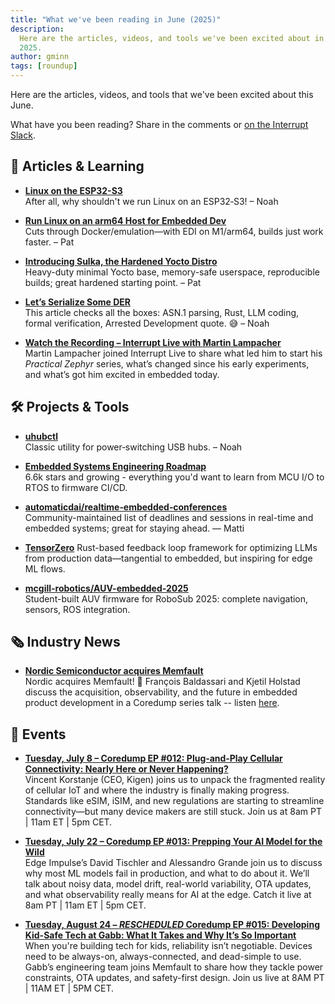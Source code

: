```yaml
---
title: "What we've been reading in June (2025)"
description:
  Here are the articles, videos, and tools we've been excited about in June
  2025.
author: gminn
tags: [roundup]
---
```


<!-- excerpt start -->


Here are the articles, videos, and tools that we've been excited about this
June.

<!-- excerpt end -->

What have you been reading? Share in the comments or
[on the Interrupt Slack](https://interrupt-slack.herokuapp.com/).


## 🧠 Articles & Learning

- [**Linux on the ESP32-S3**](http://wiki.osll.ru/doku.php/etc:users:jcmvbkbc:linux-xtensa:esp32s3)<br>
After all, why shouldn't we run Linux on an ESP32‑S3! – Noah

- [**Run Linux on an arm64 Host for Embedded Dev**](https://www.get-edi.io/Speed-up-Embedded-Development-on-an-arm64-Host/)<br>
Cuts through Docker/emulation—with EDI on M1/arm64, builds just work faster. – Pat

- [**Introducing Sulka, the Hardened Yocto Distro**](https://ejaaskel.dev/introducing-sulka-the-hardened-yocto-distro/)<br>
Heavy-duty minimal Yocto base, memory-safe userspace, reproducible builds; great hardened starting point. – Pat

- [**Let’s Serialize Some DER**](https://alexgaynor.net/2025/jun/20/serialize-some-der/)<br>
This article checks all the boxes: ASN.1 parsing, Rust, LLM coding, formal verification, Arrested Development quote. 😅 – Noah

- [**Watch the Recording – Interrupt Live with Martin Lampacher**](https://www.youtube.com/live/ls_Y45WsTiA)<br>
Martin Lampacher joined Interrupt Live to share what led him to start his *Practical Zephyr* series, what’s changed since his early experiments, and what’s got him excited in embedded today. 

## 🛠 Projects & Tools

- [**uhubctl**](https://github.com/mvp/uhubctl)<br>
Classic utility for power‑switching USB hubs. – Noah

- [**Embedded Systems Engineering Roadmap**](https://github.com/m3y54m/Embedded-Engineering-Roadmap)<br>
6.6k stars and growing - everything you'd want to learn from MCU I/O to RTOS to firmware CI/CD.

- [**automaticdai/realtime‑embedded‑conferences**](https://github.com/automaticdai/realtime-embedded-conferences)  
Community-maintained list of deadlines and sessions in real-time and embedded systems; great for staying ahead. — Matti

- [**TensorZero**](https://github.com/tensorzero/tensorzero)
Rust-based feedback loop framework for optimizing LLMs from production data—tangential to embedded, but inspiring for edge ML flows.

- [**mcgill-robotics/AUV-embedded-2025**](https://github.com/mcgill-robotics/auv-embedded-2025)<br>
Student-built AUV firmware for RoboSub 2025: complete navigation, sensors, ROS integration.

## 🗞 Industry News

- [**Nordic Semiconductor acquires Memfault**](https://www.nordicsemi.com/Nordic-news/2025/06/Nordic-Semiconductor-acquires-Memfault)<br>
Nordic acquires Memfault! 🎉 François Baldassari and Kjetil Holstad discuss the acquisition, observability, and the future in embedded product development in a Coredump series talk -- listen [here](https://memfault.com/resources/memfault-joins-nordic-semiconductor-future-connected-product-development/).

## 📅 Events

- [**Tuesday, July 8 – Coredump EP #012: Plug‑and‑Play Cellular Connectivity: Nearly Here or Never Happening?**](https://memfault.com/resources/plug-and-play-cellular-connectivity-nearly-here-or-never-happening/)<br>
Vincent Korstanje (CEO, Kigen) joins us to unpack the fragmented reality of cellular IoT and where the industry is finally making progress. Standards like eSIM, iSIM, and new regulations are starting to streamline connectivity—but many device makers are still stuck. Join us at 8am PT | 11am ET | 5pm CET.

- [**Tuesday, July 22 – Coredump EP #013: Prepping Your AI Model for the Wild**](https://memfault.com/resources/building-edge-ai-models-for-the-real-world/)<br>
Edge Impulse’s David Tischler and Alessandro Grande join us to discuss why most ML models fail in production, and what to do about it. We’ll talk about noisy data, model drift, real-world variability, OTA updates, and what observability really means for AI at the edge. Catch it live at 8am PT | 11am ET | 5pm CET.

- [**Tuesday, August 24 – *RESCHEDULED* Coredump EP #015: Developing Kid-Safe Tech at Gabb: What It Takes and Why It’s So Important**](https://memfault.com/resources/developing-kid-safe-tech-at-gabb-what-it-takes-and-why-its-so-important/)<br>
When you're building tech for kids, reliability isn’t negotiable. Devices need to be always-on, always-connected, and dead-simple to use. Gabb’s engineering team joins Memfault to share how they tackle power constraints, OTA updates, and safety-first design. Join us live at 8AM PT | 11AM ET | 5PM CET.

